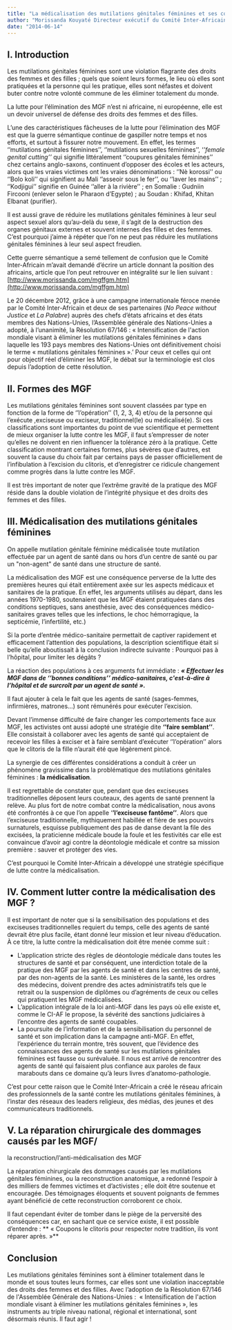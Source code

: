 ```yaml
---
title: "La médicalisation des mutilations génitales féminines et ses conséquences"
author: "Morissanda Kouyaté Directeur exécutif du Comité Inter-Africain sur les pratiques traditionnelles affectant la santé des femmes et des enfants (CI-AF)"
date: "2014-06-14"
---
```


## I. Introduction

Les mutilations génitales féminines sont une violation flagrante des droits des femmes et des filles ; quels que soient leurs formes, le lieu où elles sont pratiquées et la personne qui les pratique, elles sont néfastes et doivent buter contre notre volonté commune de les éliminer totalement du monde.

La lutte pour l’élimination des MGF n’est ni africaine, ni européenne, elle est un devoir universel de défense des droits des femmes et des filles.

L’une des caractéristiques fâcheuses de la lutte pour l’élimination des MGF est que la guerre sémantique continue de gaspiller notre temps et nos efforts, et surtout à fissurer notre mouvement. En effet, les termes ‘’mutilations génitales féminines’’, ‘’mutilations sexuelles féminines’’, ‘_’female genital cutting’’_ qui signifie littéralement ‘’coupures génitales féminines’’ chez certains anglo-saxons, continuent d’opposer des écoles et les acteurs, alors que les vraies victimes ont les vraies dénominations : ‘’Nè korossi’’ ou ‘’Bolo koli’’ qui signifient au Mali ‘’asseoir sous le fer’’, ou ‘’laver les mains’’ ; ‘’Kodjigui’’ signifie en Guinée ‘’aller à la rivière’’ ; en Somalie : Gudniin Fircooni (enlever selon le Pharaon d’Egypte) ; au Soudan : Khifad, Khitan Elbanat (purifier).

Il est aussi grave de réduire les mutilations génitales féminines à leur seul aspect sexuel alors qu’au-delà du sexe, il s’agit de la destruction des organes génitaux externes et souvent internes des filles et des femmes. C’est pourquoi j’aime à répéter que l’on ne peut pas réduire les mutilations génitales féminines à leur seul aspect freudien.

Cette guerre sémantique a semé tellement de confusion que le Comité Inter-Africain m’avait demandé d’écrire un article donnant la position des africains, article que l’on peut retrouver en intégralité sur le lien suivant : [http://www.morissanda.com/mgffgm.htm](http://www.morissanda.com/mgffgm.htm)

Le 20 décembre 2012, grâce à une campagne internationale féroce menée par le Comité Inter-Africain et deux de ses partenaires (_No Peace without Justice_ et _La Palabre_) auprès des chefs d’états africains et des états membres des Nations-Unies, l’Assemblée générale des Nations-Unies a adopté, à l’unanimité, la Résolution 67/146 : « Intensification de l'action mondiale visant à éliminer les mutilations génitales féminines » dans laquelle les 193 pays membres des Nations-Unies ont définitivement choisi le terme « mutilations génitales féminines ».’ Pour ceux et celles qui ont pour objectif réel d’éliminer les MGF, le débat sur la terminologie est clos depuis l’adoption de cette résolution.

## II. Formes des MGF

Les mutilations génitales féminines sont souvent classées par type en fonction de la forme de ‘’l’opération’’ (1, 2, 3, 4) et/ou de la personne qui l’exécute ,exciseuse ou exciseur, traditionnel(le) ou médicalisé(e). Si ces classifications sont importantes du point de vue scientifique et permettent de mieux organiser la lutte contre les MGF, il faut s’empresser de noter qu’elles ne doivent en rien influencer la tolérance zéro à la pratique. Cette classification montrant certaines formes, plus sévères que d’autres, est souvent la cause du choix fait par certains pays de passer officiellement de l’infibulation à l’excision du clitoris, et d’enregistrer ce ridicule changement comme progrès dans la lutte contre les MGF.

Il est très important de noter que l’extrême gravité de la pratique des MGF réside dans la double violation de l’intégrité physique et des droits des femmes et des filles.

## III. Médicalisation des mutilations génitales féminines

On appelle mutilation génitale féminine médicalisée toute mutilation effectuée par un agent de santé dans ou hors d’un centre de santé ou par un "non-agent" de santé dans une structure de santé.

La médicalisation des MGF est une conséquence perverse de la lutte des premières heures qui était entièrement axée sur les aspects médicaux et sanitaires de la pratique. En effet, les arguments utilisés au départ, dans les années 1970-1980, soutenaient que les MGF étaient pratiquées dans des conditions septiques, sans anesthésie, avec des conséquences médico-sanitaires graves telles que les infections, le choc hémorragique, la septicémie, l’infertilité, etc.)

Si la porte d’entrée médico-sanitaire permettait de captiver rapidement et efficacement l’attention des populations, la description scientifique était si belle qu’elle aboutissait à la conclusion indirecte suivante : Pourquoi pas à l’hôpital, pour limiter les dégâts ?

La réaction des populations à ces arguments fut immédiate : **_« Effectuer les MGF dans de ‘’bonnes conditions’’ médico-sanitaires, c'est-à-dire à l’hôpital et de surcroît par un agent de santé »._**

Il faut ajouter à cela le fait que les agents de santé (sages-femmes, infirmières, matrones…) sont rémunérés pour exécuter l’excision.

Devant l’immense difficulté de faire changer les comportements face aux MGF, les activistes ont aussi adopté une stratégie dite **‘’faire semblant’’**. Elle consistait à collaborer avec les agents de santé qui acceptaient de recevoir les filles à exciser et à faire semblant d’exécuter ‘’l’opération’’ alors que le clitoris de la fille n’aurait été que légèrement pincé.

La synergie de ces différentes considérations a conduit à créer un phénomène gravissime dans la problématique des mutilations génitales féminines : **la médicalisation**.

Il est regrettable de constater que, pendant que des exciseuses traditionnelles déposent leurs couteaux, des agents de santé prennent la relève. Au plus fort de notre combat contre la médicalisation, nous avons été confrontés à ce que l’on appelle ‘**’l’exciseuse fantôme’’**. Alors que l’exciseuse traditionnelle, mythiquement habillée et fière de ses pouvoirs surnaturels, esquisse publiquement des pas de danse devant la file des excisées, la praticienne médicale boude la foule et les festivités car elle est convaincue d’avoir agi contre la déontologie médicale et contre sa mission première : sauver et protéger des vies.

C’est pourquoi le Comité Inter-Africain a développé une stratégie spécifique de lutte contre la médicalisation.

## IV. Comment lutter contre la médicalisation des MGF ?

Il est important de noter que si la sensibilisation des populations et des exciseuses traditionnelles requiert du temps, celle des agents de santé devrait être plus facile, étant donné leur mission et leur niveau d’éducation. À ce titre, la lutte contre la médicalisation doit être menée comme suit :

*   L’application stricte des règles de déontologie médicale dans toutes les structures de santé et par conséquent, une interdiction totale de la pratique des MGF par les agents de santé et dans les centres de santé, par des non-agents de la santé. Les ministères de la santé, les ordres des médecins, doivent prendre des actes administratifs tels que le retrait ou la suspension de diplômes ou d’agréments de ceux ou celles qui pratiquent les MGF médicalisées.  
*   L’application intégrale de la loi anti-MGF dans les pays où elle existe et, comme le CI-AF le propose, la sévérité des sanctions judiciaires à l’encontre des agents de santé coupables.  
*   La poursuite de l’information et de la sensibilisation du personnel de santé et son implication dans la campagne anti-MGF. En effet, l’expérience du terrain montre, très souvent, que l’évidence des connaissances des agents de santé sur les mutilations génitales féminines est fausse ou surévaluée. Il nous est arrivé de rencontrer des agents de santé qui faisaient plus confiance aux paroles de faux marabouts dans ce domaine qu’à leurs livres d’anatomo-pathologie.

C’est pour cette raison que le Comité Inter-Africain a créé le réseau africain des professionnels de la santé contre les mutilations génitales féminines, à l’instar des réseaux des leaders religieux, des médias, des jeunes et des communicateurs traditionnels.

## V. La réparation chirurgicale des dommages causés par les MGF/  
la reconstruction/l’anti-médicalisation des MGF

La réparation chirurgicale des dommages causés par les mutilations génitales féminines, ou la reconstruction anatomique, a redonné l’espoir à des milliers de femmes victimes et d’activistes ; elle doit être soutenue et encouragée. Des témoignages éloquents et souvent poignants de femmes ayant bénéficié de cette reconstruction corroborent ce choix.

Il faut cependant éviter de tomber dans le piège de la perversité des conséquences car, en sachant que ce service existe, il est possible d’entendre : ** « Coupons le clitoris pour respecter notre tradition, ils vont réparer après. »**

## Conclusion

Les mutilations génitales féminines sont à éliminer totalement dans le monde et sous toutes leurs formes, car elles sont une violation inacceptable des droits des femmes et des filles. Avec l’adoption de la Résolution 67/146 de l'Assemblée Générale des Nations-Unies :  « Intensification de l'action mondiale visant à éliminer les mutilations génitales féminines », les instruments au triple niveau national, régional et international, sont désormais réunis. Il faut agir !